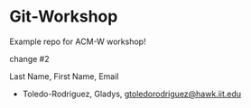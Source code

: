 # Git-Workshop
Example repo for ACM-W workshop!

change #2

Last Name, First Name, Email
- Toledo-Rodriguez, Gladys, gtoledorodriguez@hawk.iit.edu

